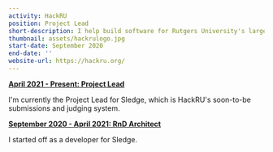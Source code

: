 ```yaml
---
activity: HackRU
position: Project Lead
short-description: I help build software for Rutgers University's largest hackathon!
thumbnail: assets/hackrulogo.jpg
start-date: September 2020
end-date: ''
website-url: https://hackru.org/
---
```


<ins>**April 2021 - Present: Project Lead**</ins>

I'm currently the Project Lead for Sledge, which is HackRU's soon-to-be submissions and judging system.

<ins>**September 2020 - April 2021: RnD Architect**</ins>

I started off as a developer for Sledge.
